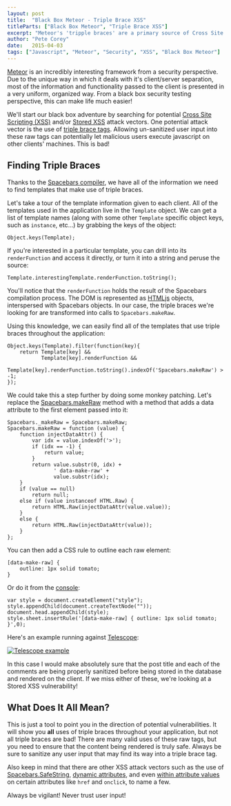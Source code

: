 ```yaml
---
layout: post
title:  "Black Box Meteor - Triple Brace XSS"
titleParts: ["Black Box Meteor", "Triple Brace XSS"]
excerpt: "Meteor's 'tripple braces' are a primary source of Cross Site Scripting vulnerabilities in your application. Learn how an attacker can find them in your application."
author: "Pete Corey"
date:   2015-04-03
tags: ["Javascript", "Meteor", "Security", "XSS", "Black Box Meteor"]
---
```


[Meteor](https://www.meteor.com/) is an incredibly interesting framework from a security perspective. Due to the unique way in which it deals with it's client/server separation, most of the information and functionality passed to the client is presented in a very uniform, organized way. From a black box security testing perspective, this can make life much easier!

We'll start our black box adventure by searching for potential [Cross Site Scripting (XSS)](https://www.owasp.org/index.php/Cross-site_Scripting_(XSS)) and/or [Stored XSS](https://www.owasp.org/index.php/Testing_for_Stored_Cross_site_scripting_(OTG-INPVAL-002)) attack vectors. One potential attack vector is the use of [triple brace tags](https://github.com/meteor/meteor/blob/devel/packages/spacebars/README.md#triple-braced-tags). Allowing un-sanitized user input into these raw tags can potentially let malicious users execute javascript on other clients' machines. This is bad!

## Finding Triple Braces

Thanks to the [Spacebars compiler](https://meteorhacks.com/how-blaze-works.html), we have all of the information we need to find templates that make use of triple braces.

Let's take a tour of the template information given to each client. All of the templates used in the application live in the <code class="language-javascript">Template</code> object. We can get a list of template names (along with some other <code class="language-javascript">Template</code> specific object keys, such as <code class="language-javascript">instance</code>, etc...) by grabbing the keys of the object:

<pre class="language-javascript"><code class="language-javascript">Object.keys(Template);
</code></pre>

If you're interested in a particular template, you can drill into its <code class="language-javascript">renderFunction</code> and access it directly, or turn it into a string and peruse the source:

<pre class="language-javascript"><code class="language-javascript">Template.interestingTemplate.renderFunction.toString();
</code></pre>

You'll notice that the <code class="language-javascript">renderFunction</code> holds the result of the Spacebars compilation process. The DOM is represented as [HTMLjs](https://github.com/meteor/meteor/tree/devel/packages/htmljs) objects, interspersed with Spacebars objects. In our case, the triple braces we're looking for are transformed into calls to <code class="language-javascript">Spacebars.makeRaw</code>.

Using this knowledge, we can easily find all of the templates that use triple braces throughout the application:

<pre class="language-javascript"><code class="language-javascript">Object.keys(Template).filter(function(key){
    return Template[key] &&
           Template[key].renderFunction &&
           Template[key].renderFunction.toString().indexOf('Spacebars.makeRaw') > -1;
});
</code></pre>

We could take this a step further by doing some monkey patching. Let's replace the [Spacebars.makeRaw](https://github.com/meteor/meteor/blob/0b1d744731dc7fb4477331ebad5f5d62276000f1/packages/spacebars/spacebars-runtime.js#L108-L115) method with a method that adds a data attribute to the first element passed into it:

<pre class="language-javascript"><code class="language-javascript">Spacebars._makeRaw = Spacebars.makeRaw;
Spacebars.makeRaw = function (value) {
    function injectDataAttr() {
        var idx = value.indexOf('>');
        if (idx == -1) {
            return value;
        }
        return value.substr(0, idx) +
               ' data-make-raw' +
               value.substr(idx);
    }
    if (value == null)
        return null;
    else if (value instanceof HTML.Raw) {
        return HTML.Raw(injectDataAttr(value.value));
    }
    else {
        return HTML.Raw(injectDataAttr(value));
    }
};
</code></pre>

You can then add a CSS rule to outline each raw element:

<pre class="language-css"><code class="language-css">[data-make-raw] {
    outline: 1px solid tomato;
}
</code></pre>

Or do it from the [console](http://davidwalsh.name/add-rules-stylesheets):

<pre class="language-javascript"><code class="language-javascript">var style = document.createElement("style");
style.appendChild(document.createTextNode(""));
document.head.appendChild(style);
style.sheet.insertRule('[data-make-raw] { outline: 1px solid tomato; }',0);
</code></pre>

Here's an example running against [Telescope](http://www.telescopeapp.org/):

<a href="https://s3-us-west-1.amazonaws.com/www.1pxsolidtomato.com/telescope.png"><img src="https://s3-us-west-1.amazonaws.com/www.1pxsolidtomato.com/telescope.png" alt="Telescope example" style="max-width: 100%;"></a>

In this case I would make absolutely sure that the post title and each of the comments are being properly sanitized before being stored in the database and rendered on the client. If we miss either of these, we're looking at a Stored XSS vulnerability!

## What Does It All Mean?

This is just a tool to point you in the direction of potential vulnerabilities. It will show you __all__ uses of triple braces throughout your application, but not all triple braces are bad! There are many valid uses of these raw tags, but you need to ensure that the content being rendered is truly safe. Always be sure to sanitize any user input that may find its way into a triple brace tag.

Also keep in mind that there are other XSS attack vectors such as the use of [Spacebars.SafeString](https://github.com/meteor/meteor/blob/devel/packages/spacebars/README.md#safestring), [dynamic attributes](https://github.com/meteor/meteor/blob/devel/packages/spacebars/README.md#dynamic-attributes), and even [within attribute values](https://github.com/meteor/meteor/blob/devel/packages/spacebars/README.md#in-attribute-values) on certain attributes like <code class="language-*">href</code> and <code class="language-*">onclick</code>, to name a few.

Always be vigilant! Never trust user input!

